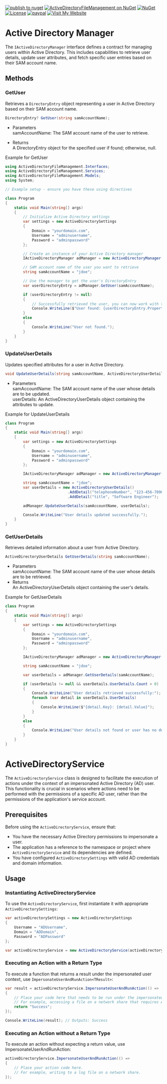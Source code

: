 [![publish to nuget](https://github.com/ShadyNagy/ActiveDirectoryFileManagement/actions/workflows/nuget-publish.yml/badge.svg)](https://github.com/ShadyNagy/ActiveDirectoryFileManagement/actions/workflows/nuget-publish.yml)
[![ActiveDirectoryFileManagement on NuGet](https://img.shields.io/nuget/v/ActiveDirectoryFileManagement?label=ActiveDirectoryFileManagement)](https://www.nuget.org/packages/ActiveDirectoryFileManagement/)
[![NuGet](https://img.shields.io/nuget/dt/ActiveDirectoryFileManagement)](https://www.nuget.org/packages/ActiveDirectoryFileManagement)
[![License](https://img.shields.io/badge/License-MIT-blue.svg)](https://github.com/ShadyNagy/ActiveDirectoryFileManagement/blob/main/LICENSE)
[![paypal](https://img.shields.io/badge/PayPal-tip%20me-green.svg?logo=paypal)](https://www.paypal.me/shadynagy)
<a href="https://ShadyNagy.com">
    <img src="https://img.shields.io/badge/Visit-My%20Website-blue?logo=internetexplorer" alt="Visit My Website">
</a>


# Active Directory Manager

The `IActiveDirectoryManager` interface defines a contract for managing users within Active Directory. This includes capabilities to retrieve user details, update user attributes, and fetch specific user entries based on their SAM account name.

## Methods

### GetUser

Retrieves a `DirectoryEntry` object representing a user in Active Directory based on their SAM account name.

```csharp
DirectoryEntry? GetUser(string samAccountName);
```

- Parameters  
samAccountName: The SAM account name of the user to retrieve.  

- Returns  
A DirectoryEntry object for the specified user if found; otherwise, null.  

Example for GetUser
```csharp
using ActiveDirectoryFileManagement.Interfaces;
using ActiveDirectoryFileManagement.Services;
using ActiveDirectoryFileManagement.Models;
using System;

// Example setup - ensure you have these using directives

class Program
{
    static void Main(string[] args)
    {
        // Initialize Active Directory settings
        var settings = new ActiveDirectorySettings
        {
            Domain = "yourdomain.com",
            Username = "adminusername",
            Password = "adminpassword"
        };

        // Create an instance of your Active Directory manager
        IActiveDirectoryManager adManager = new ActiveDirectoryManager(settings);

        // SAM account name of the user you want to retrieve
        string samAccountName = "jdoe";

        // Use the manager to get the user's DirectoryEntry
        var userDirectoryEntry = adManager.GetUser(samAccountName);

        if (userDirectoryEntry != null)
        {
            // Successfully retrieved the user, you can now work with the DirectoryEntry object
            Console.WriteLine($"User found: {userDirectoryEntry.Properties["name"].Value}");
        }
        else
        {
            Console.WriteLine("User not found.");
        }
    }
}
```

### UpdateUserDetails
Updates specified attributes for a user in Active Directory.

```csharp
void UpdateUserDetails(string samAccountName, ActiveDirectoryUserDetails userDetails);
```

- Parameters  
samAccountName: The SAM account name of the user whose details are to be updated.  
userDetails: An ActiveDirectoryUserDetails object containing the attributes to update.  

Example for UpdateUserDetails  
```csharp
class Program
{
    static void Main(string[] args)
    {
        var settings = new ActiveDirectorySettings
        {
            Domain = "yourdomain.com",
            Username = "adminusername",
            Password = "adminpassword"
        };

        IActiveDirectoryManager adManager = new ActiveDirectoryManager(settings);

        string samAccountName = "jdoe";
        var userDetails = new ActiveDirectoryUserDetails()
                            .AddDetail("telephoneNumber", "123-456-7890")
                            .AddDetail("title", "Software Engineer");

        adManager.UpdateUserDetails(samAccountName, userDetails);

        Console.WriteLine("User details updated successfully.");
    }
}
```

### GetUserDetails
Retrieves detailed information about a user from Active Directory.
```csharp
ActiveDirectoryUserDetails GetUserDetails(string samAccountName);
```

- Parameters  
samAccountName: The SAM account name of the user whose details are to be retrieved.  
- Returns  
An ActiveDirectoryUserDetails object containing the user's details.  

Example for GetUserDetails
```csharp
class Program
{
    static void Main(string[] args)
    {
        var settings = new ActiveDirectorySettings
        {
            Domain = "yourdomain.com",
            Username = "adminusername",
            Password = "adminpassword"
        };

        IActiveDirectoryManager adManager = new ActiveDirectoryManager(settings);

        string samAccountName = "jdoe";

        var userDetails = adManager.GetUserDetails(samAccountName);

        if (userDetails != null && userDetails.UserDetails.Count > 0)
        {
            Console.WriteLine("User details retrieved successfully:");
            foreach (var detail in userDetails.UserDetails)
            {
                Console.WriteLine($"{detail.Key}: {detail.Value}");
            }
        }
        else
        {
            Console.WriteLine("User details not found or user has no details.");
        }
    }
}
```

# ActiveDirectoryService
The `ActiveDirectoryService` class is designed to facilitate the execution of actions under the context of an impersonated Active Directory (AD) user. This functionality is crucial in scenarios where actions need to be performed with the permissions of a specific AD user, rather than the permissions of the application's service account.

## Prerequisites

Before using the `ActiveDirectoryService`, ensure that:

- You have the necessary Active Directory permissions to impersonate a user.
- The application has a reference to the namespace or project where `ActiveDirectoryService` and its dependencies are defined.
- You have configured `ActiveDirectorySettings` with valid AD credentials and domain information.

## Usage

### Instantiating ActiveDirectoryService

To use the `ActiveDirectoryService`, first instantiate it with appropriate `ActiveDirectorySettings`:

```csharp
var activeDirectorySettings = new ActiveDirectorySettings
{
    Username = "ADUsername",
    Domain = "ADDomain",
    Password = "ADPassword"
};

var activeDirectoryService = new ActiveDirectoryService(activeDirectorySettings);
```

### Executing an Action with a Return Type

To execute a function that returns a result under the impersonated user context, use `ImpersonateUserAndRunAction<TResult>`:
```csharp
var result = activeDirectoryService.ImpersonateUserAndRunAction(() =>
{
    // Place your code here that needs to be run under the impersonated user.
    // For example, accessing a file on a network share that requires AD user permissions.
    return "Success";
});

Console.WriteLine(result); // Outputs: Success
```

### Executing an Action without a Return Type

To execute an action without expecting a return value, use ImpersonateUserAndRunAction:

```csharp
activeDirectoryService.ImpersonateUserAndRunAction(() =>
{
    // Place your action code here.
    // For example, writing to a log file on a network share.
});
```

